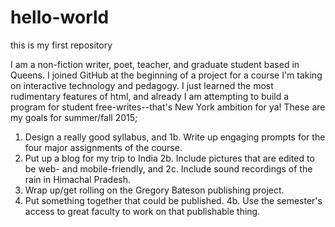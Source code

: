 # hello-world
this is my first repository

I am a non-fiction writer, poet, teacher, and graduate student based in Queens. I joined GitHub at the beginning of a project for a course I'm taking on interactive technology and pedagogy. I just learned the most rudimentary features of html, and already I am attempting to build a program for student free-writes--that's New York ambition for ya! These are my goals for summer/fall 2015;

1. Design a really good syllabus, and
 1b. Write up engaging prompts for the four major assignments of the course.
2. Put up a blog for my trip to India
  2b. Include pictures that are edited to be web- and mobile-friendly, and
  2c. Include sound recordings of the rain in Himachal Pradesh.
3. Wrap up/get rolling on the Gregory Bateson publishing project.
4. Put something together that could be published.
  4b. Use the semester's access to great faculty to work on that publishable thing. 


